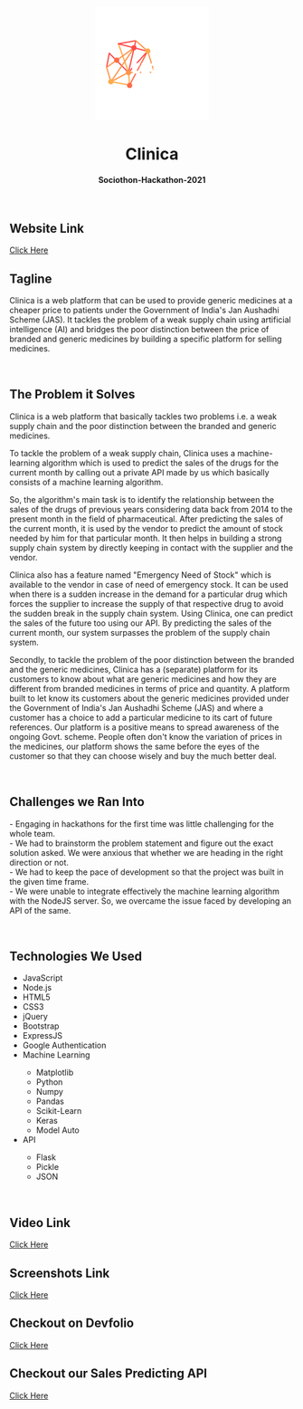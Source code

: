 <div align="center">
<img src="https://github.com/404Enigma/Sociothon-Hackathon-2021/blob/main/Extra/Clinica%20Logo.png">
<h1> Clinica</h1>
<h4>Sociothon-Hackathon-2021</h4>
</div>
&nbsp;
&nbsp;
<h2>Website Link</h2>
<a href="https://shrouded-basin-46770.herokuapp.com/">Click Here</a>
&nbsp;
&nbsp;
<div>
<h2>Tagline</h2>
<p>Clinica is a web platform that can be used to provide generic medicines at a cheaper price to patients under the Government of India's Jan Aushadhi Scheme (JAS). It tackles the problem of a weak supply chain using artificial intelligence (AI) and bridges the poor distinction between the price of branded and generic medicines by building a specific platform for selling medicines.</p>
</div>
&nbsp;
&nbsp;
<div>
<h2>The Problem it Solves</h2>
<p>Clinica is a web platform that basically tackles two problems i.e. a weak supply chain and the poor distinction between the branded and generic medicines. 
</p><p>
To tackle the problem of a weak supply chain, Clinica uses a machine-learning algorithm which is used to predict the sales of the drugs for the current month by calling out a private API made by us which basically consists of a machine learning algorithm. 
</p><p>
So, the algorithm's main task is to identify the relationship between the sales of the drugs of previous years considering data back from 2014 to the present month in the field of pharmaceutical. After predicting the sales of the current month, it is used by the vendor to predict the amount of stock needed by him for that particular month. It then helps in building a strong supply chain system by directly keeping in contact with the supplier and the vendor.
</p><p>
Clinica also has a feature named "Emergency Need of Stock" which is available to the vendor in case of need of emergency stock. It can be used when there is a sudden increase in the demand for a particular drug which forces the supplier to increase the supply of that respective drug to avoid the sudden break in the supply chain system. Using Clinica, one can predict the sales of the future too using our API. By predicting the sales of the current month, our system surpasses the problem of the supply chain system.
</p><p>
Secondly, to tackle the problem of the poor distinction between the branded and the generic medicines, Clinica has a (separate) platform for its customers to know about what are generic medicines and how they are different from branded medicines in terms of price and quantity. A platform built to let know its customers about the generic medicines provided under the Government of India's Jan Aushadhi Scheme (JAS) and where a customer has a choice to add a particular medicine to its cart of future references. Our platform is a positive means to spread awareness of the ongoing Govt. scheme. People often don't know the variation of prices in the medicines, our platform shows the same before the eyes of the customer so that they can choose wisely and buy the much better deal.</p>
</div>
&nbsp;
&nbsp;
<div>
<h2>Challenges we Ran Into</h2>
<p>- Engaging in hackathons for the first time was little challenging for the whole team.
<br>
    - We had to brainstorm the problem statement and figure out the exact solution asked. We were anxious that whether we are heading in the right direction or not.
    <br>
    - We had to keep the pace of development so that the project was built in the given time frame.
    <br>
- We were unable to integrate effectively the machine learning algorithm with the NodeJS server. So, we overcame the issue faced by developing an API of the same.
</p>
</div>
&nbsp;
&nbsp;
<div>
<h2>Technologies We Used</h2>
<ul>
<li>JavaScript</li>
<li>Node.js</li>
<li>HTML5</li>
<li>CSS3</li>
<li>jQuery</li>
<li>Bootstrap</li>
<li>ExpressJS</li>
<li>Google Authentication</li>
<li>Machine Learning</li>
<ul>
<li>Matplotlib</li>
<li>Python</li>
<li>Numpy</li>
<li>Pandas</li>
<li>Scikit-Learn</li>
<li>Keras</li>
<li>Model Auto</li>
</ul>
</li>
<li>API</li>
<ul>
<li>Flask</li>
<li>Pickle</li>
<li>JSON</li>
</ul>
</ul>
</div>
&nbsp;
&nbsp;
<h2>Video Link</h2>
<a href="https://vimeo.com/529895673" target="_blank">Click Here</a>
&nbsp;
&nbsp;
<h2>Screenshots Link</h2>
<a href="https://drive.google.com/drive/folders/1Ph5J4GyiYTuL0KJBiTLVCVxlGVdWoF5F?usp=sharing">Click Here</a>
&nbsp;
&nbsp;
<h2>Checkout on Devfolio</h2>
<a href="https://devfolio.co/submissions/clinica-e4f7">Click Here</a>
&nbsp;
&nbsp;
<h2>Checkout our Sales Predicting API</h2>
<a href="https://healthapi1.herokuapp.com/">Click Here</a>
